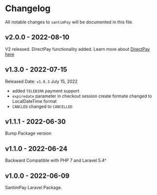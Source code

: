 # Changelog

All notable changes to `santimPay` will be documented in this file.

## v2.0.0 - 2022-08-10

V2 released. DirectPay functionality added. Learn more about [DirectPay here](https://developer.santimPay.net/docs/direcPay/overview)

## v1.3.0 - 2022-07-15

Released Date: `v1.0.3` July 15, 2022

- added  `TELEBIRR` payment support
- `expiredate` parameter in checkout session create formate changed to LocalDateTime format
- `CANCLED` changed to `CANCELLED`

## v1.1.1 - 2022-06-30

Bump Package version

## v1.1.0 - 2022-06-24

Backward Compatible with PHP 7 and Laravel 5.4^

## v1.0.0 - 2022-06-09

SantimPay Laravel Package.
